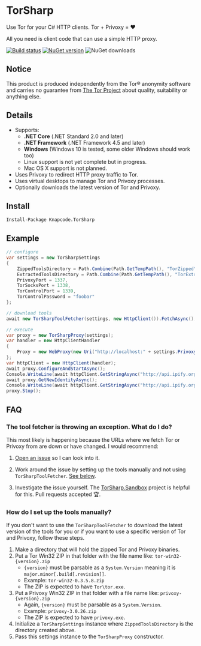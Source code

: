 # TorSharp

Use Tor for your C# HTTP clients. Tor + Privoxy = :heart:

All you need is client code that can use a simple HTTP proxy.

[![Build status](https://img.shields.io/appveyor/ci/joelverhagen/torsharp.svg)](https://ci.appveyor.com/project/joelverhagen/torsharp) [![NuGet version](https://img.shields.io/nuget/v/Knapcode.TorSharp.svg)](https://www.nuget.org/packages/Knapcode.TorSharp) ![NuGet downloads](https://img.shields.io/nuget/dt/Knapcode.TorSharp.svg)

## Notice

This product is produced independently from the Tor® anonymity software and carries no guarantee from
[The Tor Project](https://www.torproject.org/) about quality, suitability or anything else.

## Details

- Supports:
  - **.NET Core** (.NET Standard 2.0 and later)
  - **.NET Framework** (.NET Framework 4.5 and later)
  - **Windows** (Windows 10 is tested, some older Windows should work too)
  - Linux support is not yet complete but in progress.
  - Mac OS X support is not planned.
- Uses Privoxy to redirect HTTP proxy traffic to Tor.
- Uses virtual desktops to manage Tor and Privoxy processes.
- Optionally downloads the latest version of Tor and Privoxy.

## Install

```
Install-Package Knapcode.TorSharp
```

## Example

```csharp
// configure
var settings = new TorSharpSettings
{
    ZippedToolsDirectory = Path.Combine(Path.GetTempPath(), "TorZipped"),
    ExtractedToolsDirectory = Path.Combine(Path.GetTempPath(), "TorExtracted"),
    PrivoxyPort = 1337,
    TorSocksPort = 1338,
    TorControlPort = 1339,
    TorControlPassword = "foobar"
};

// download tools
await new TorSharpToolFetcher(settings, new HttpClient()).FetchAsync();

// execute
var proxy = new TorSharpProxy(settings);
var handler = new HttpClientHandler
{
    Proxy = new WebProxy(new Uri("http://localhost:" + settings.PrivoxyPort))
};
var httpClient = new HttpClient(handler);
await proxy.ConfigureAndStartAsync();
Console.WriteLine(await httpClient.GetStringAsync("http://api.ipify.org"));
await proxy.GetNewIdentityAsync();
Console.WriteLine(await httpClient.GetStringAsync("http://api.ipify.org"));
proxy.Stop();
```

## FAQ

### The tool fetcher is throwing an exception. What do I do?

This most likely is happening because the URLs where we fetch Tor or Privoxy from are down or have changed. I would
recommend:

1. [Open an issue](https://github.com/joelverhagen/TorSharp/issues/new) so I can look into it.

1. Work around the issue by setting up the tools manually and not using `TorSharpToolFetcher`.
   [See below](#how-do-i-set-up-the-tools-manually).

1. Investigate the issue yourself. The
   [TorSharp.Sandbox](https://github.com/joelverhagen/TorSharp/blob/release/TorSharp.Sandbox/Program.cs) project is
   helpful for this. Pull requests accepted 🏆.

### How do I set up the tools manually?

If you don't want to use the `TorSharpToolFetcher` to download the latest version of the tools for you or if you want
to use a specific version of Tor and Privoxy, follow these steps.

1. Make a directory that will hold the zipped Tor and Privoxy binaries.
1. Put a Tor Win32 ZIP in that folder with the file name like: `tor-win32-{version}.zip`
   - `{version}` must be parsable as a `System.Version` meaning it is `major.minor[.build[.revision]]`.
   - Example: `tor-win32-0.3.5.8.zip`
   - The ZIP is expected to have `Tor\tor.exe`.
1. Put a Privoxy Win32 ZIP in that folder with a file name like: `privoxy-{version}.zip`
   - Again, `{version}` must be parsable as a `System.Version`.
   - Example: `privoxy-3.0.26.zip`
   - The ZIP is expected to have `privoxy.exe`.
1. Initialize a `TorSharpSettings` instance where `ZippedToolsDirectory` is the directory created above.
1. Pass this settings instance to the `TorSharpProxy` constructor.

